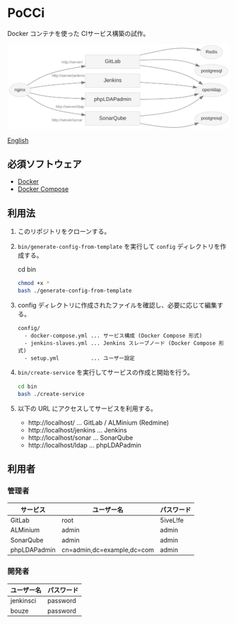PoCCi
=====

Docker コンテナを使った CIサービス構築の試作。

![Services](./services-gitlab.svg)

[English](./README.md)

必須ソフトウェア
----------------
*   [Docker](https://www.docker.com/)
*   [Docker Compose](https://github.com/docker/fig/)

利用法
------
1.  このリポジトリをクローンする。

2.  `bin/generate-config-from-template` を実行して `config` ディレクトリを作成する。

    cd bin
    ```bash
    chmod +x *
    bash ./generate-config-from-template
    ```

3.  config ディレクトリに作成されたファイルを確認し、必要に応じて編集する。

    ```
    config/
      - docker-compose.yml ... サービス構成 (Docker Compose 形式)
      - jenkins-slaves.yml ... Jenkins スレーブノード (Docker Compose 形式)
      - setup.yml          ... ユーザー設定
    ```

4.  `bin/create-service` を実行してサービスの作成と開始を行う。

    ```bash
    cd bin
    bash ./create-service
    ```

5.  以下の URL にアクセスしてサービスを利用する。

    *   http://localhost/ ... GitLab / ALMinium (Redmine)
    *   http://localhost/jenkins ... Jenkins
    *   http://localhost/sonar ... SonarQube
    *   http://localhost/ldap ... phpLDAPadmin


利用者
------
### 管理者
サービス     | ユーザー名                 | パスワード
------------ | -------------------------- | --------
GitLab       | root                       | 5iveL!fe
ALMinium     | admin                      | admin
SonarQube    | admin                      | admin
phpLDAPadmin | cn=admin,dc=example,dc=com | admin

### 開発者
ユーザー名 | パスワード
---------- | --------
jenkinsci  | password
bouze      | password
